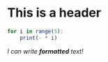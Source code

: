 # This is a header

```javascript
for i in range(5):
	print(- * i)
```

*I can write __formatted__ text!*
